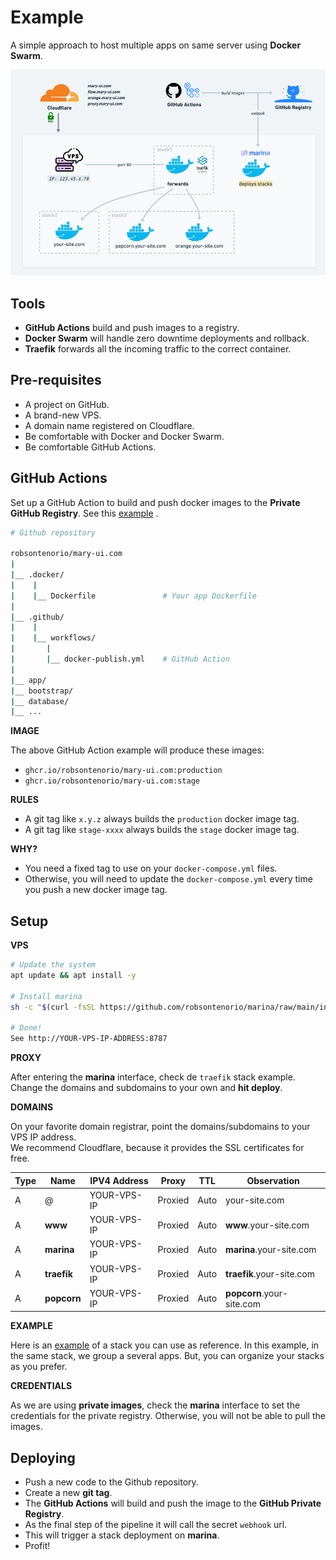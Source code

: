 # Example

A simple approach to host multiple apps on same server using **Docker Swarm**.

![img.png](assets/overview.png)

## Tools

- **GitHub Actions** build and push images to a registry.
- **Docker Swarm** will handle zero downtime deployments and rollback.
- **Traefik** forwards all the incoming traffic to the correct container.

## Pre-requisites

- A project on GitHub.
- A brand-new VPS.
- A domain name registered on Cloudflare.
- Be comfortable with Docker and Docker Swarm.
- Be comfortable GitHub Actions.

## GitHub Actions

Set up a GitHub Action to build and push docker images to the **Private GitHub Registry**. See this  [example](template/github/docker-publish.yml) .

```bash
# Github repository

robsontenorio/mary-ui.com         
|   
|__ .docker/
|    |
|    |__ Dockerfile               # Your app Dockerfile
|
|__ .github/
|    |
|    |__ workflows/
|       |
|       |__ docker-publish.yml    # GitHub Action
|               
|__ app/
|__ bootstrap/
|__ database/
|__ ...
```

**IMAGE**

The above GitHub Action example will produce these images:

- `ghcr.io/robsontenorio/mary-ui.com:production`
- `ghcr.io/robsontenorio/mary-ui.com:stage`

**RULES**

- A git tag like `x.y.z` always builds the `production` docker image tag.
- A git tag like `stage-xxxx` always builds the `stage` docker image tag.

**WHY?**

- You need a fixed tag to use on your `docker-compose.yml` files.
- Otherwise, you will need to update the `docker-compose.yml` every time you push a new docker image tag.

## Setup

**VPS**

```bash
# Update the system
apt update && apt install -y 

# Install marina
sh -c "$(curl -fsSL https://github.com/robsontenorio/marina/raw/main/install.sh)"

# Done!
See http://YOUR-VPS-IP-ADDRESS:8787
```

**PROXY**

After entering the **marina** interface, check de `traefik` stack example.
Change the domains and subdomains to your own and **hit deploy**.

**DOMAINS**

On your favorite domain registrar, point the domains/subdomains to your VPS IP address.  
We recommend Cloudflare, because it provides the SSL certificates for free.

| Type | Name        | IPV4 Address | Proxy   | TTL  | Observation               |
|------|-------------|--------------|---------|------|---------------------------|
| A    | @           | YOUR-VPS-IP  | Proxied | Auto | your-site.com             |
| A    | **www**     | YOUR-VPS-IP  | Proxied | Auto | **www**.your-site.com     |
| A    | **marina**  | YOUR-VPS-IP  | Proxied | Auto | **marina**.your-site.com  |
| A    | **traefik** | YOUR-VPS-IP  | Proxied | Auto | **traefik**.your-site.com |
| A    | **popcorn** | YOUR-VPS-IP  | Proxied | Auto | **popcorn**.your-site.com |

**EXAMPLE**

Here is an [example](template/stack) of a stack you can use as reference.
In this example, in the same stack, we group a several apps. But, you can organize your stacks as you prefer.

**CREDENTIALS**

As we are using **private images**, check the **marina** interface to set the credentials for the private registry.
Otherwise, you will not be able to pull the images.

## Deploying

- Push a new code to the Github repository.
- Create a new **git tag**.
- The **GitHub Actions** will build and push the image to the **GitHub Private Registry**.
- As the final step of the pipeline it will call the secret `webhook` url.
- This will trigger a stack deployment on **marina**.
- Profit!
